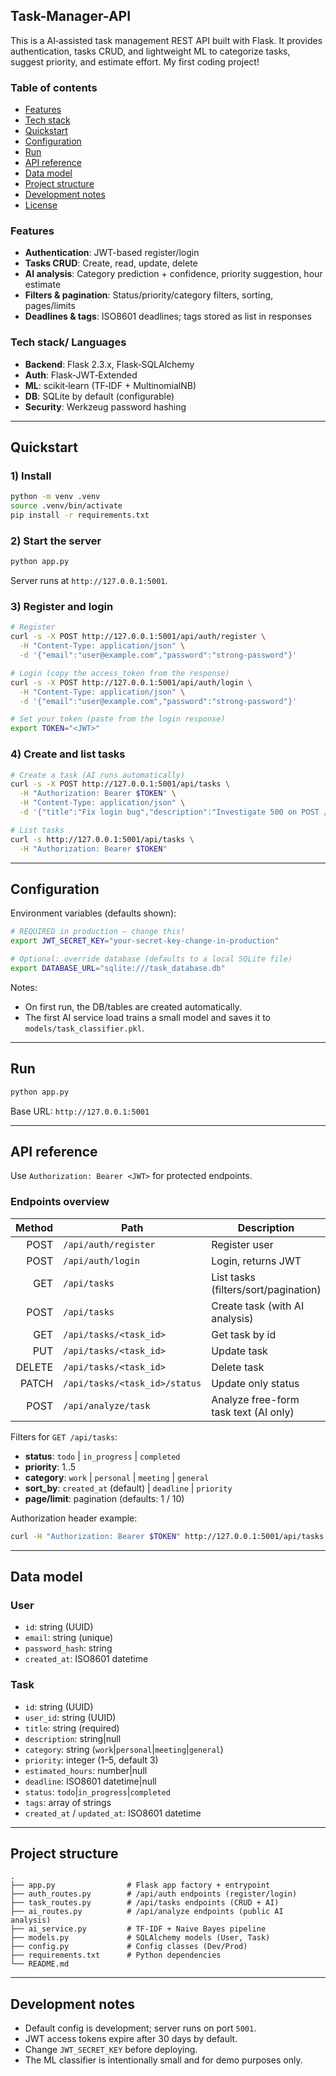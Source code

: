 ## Task-Manager-API
This is a AI‑assisted task management REST API built with Flask. It provides authentication, tasks CRUD, and lightweight ML to categorize tasks, suggest priority, and estimate effort. My first coding project!

### Table of contents
- [Features](#features)
- [Tech stack](#tech-stack)
- [Quickstart](#quickstart)
- [Configuration](#configuration)
- [Run](#run)
- [API reference](#api-reference)
- [Data model](#data-model)
- [Project structure](#project-structure)
- [Development notes](#development-notes)
- [License](#license)

### Features
- **Authentication**: JWT-based register/login
- **Tasks CRUD**: Create, read, update, delete
- **AI analysis**: Category prediction + confidence, priority suggestion, hour estimate
- **Filters & pagination**: Status/priority/category filters, sorting, pages/limits
- **Deadlines & tags**: ISO8601 deadlines; tags stored as list in responses

### Tech stack/ Languages
- **Backend**: Flask 2.3.x, Flask‑SQLAlchemy
- **Auth**: Flask‑JWT‑Extended
- **ML**: scikit‑learn (TF‑IDF + MultinomialNB)
- **DB**: SQLite by default (configurable)
- **Security**: Werkzeug password hashing

---

## Quickstart

### 1) Install
```bash
python -m venv .venv
source .venv/bin/activate
pip install -r requirements.txt
```

### 2) Start the server
```bash
python app.py
```
Server runs at `http://127.0.0.1:5001`.

### 3) Register and login
```bash
# Register
curl -s -X POST http://127.0.0.1:5001/api/auth/register \
  -H "Content-Type: application/json" \
  -d '{"email":"user@example.com","password":"strong-password"}'

# Login (copy the access_token from the response)
curl -s -X POST http://127.0.0.1:5001/api/auth/login \
  -H "Content-Type: application/json" \
  -d '{"email":"user@example.com","password":"strong-password"}'

# Set your token (paste from the login response)
export TOKEN="<JWT>"
```

### 4) Create and list tasks
```bash
# Create a task (AI runs automatically)
curl -s -X POST http://127.0.0.1:5001/api/tasks \
  -H "Authorization: Bearer $TOKEN" \
  -H "Content-Type: application/json" \
  -d '{"title":"Fix login bug","description":"Investigate 500 on POST /login"}'

# List tasks
curl -s http://127.0.0.1:5001/api/tasks \
  -H "Authorization: Bearer $TOKEN"
```

---

## Configuration
Environment variables (defaults shown):
```bash
# REQUIRED in production – change this!
export JWT_SECRET_KEY="your-secret-key-change-in-production"

# Optional: override database (defaults to a local SQLite file)
export DATABASE_URL="sqlite:///task_database.db"
```
Notes:
- On first run, the DB/tables are created automatically.
- The first AI service load trains a small model and saves it to `models/task_classifier.pkl`.

---

## Run
```bash
python app.py
```
Base URL: `http://127.0.0.1:5001`

---

## API reference

Use `Authorization: Bearer <JWT>` for protected endpoints.

### Endpoints overview

| Method | Path                         | Description                                | Auth |
|-------:|------------------------------|--------------------------------------------|:----:|
| POST   | `/api/auth/register`         | Register user                               |  ✗   |
| POST   | `/api/auth/login`            | Login, returns JWT                          |  ✗   |
| GET    | `/api/tasks`                 | List tasks (filters/sort/pagination)        |  ✓   |
| POST   | `/api/tasks`                 | Create task (with AI analysis)              |  ✓   |
| GET    | `/api/tasks/<task_id>`       | Get task by id                              |  ✓   |
| PUT    | `/api/tasks/<task_id>`       | Update task                                 |  ✓   |
| DELETE | `/api/tasks/<task_id>`       | Delete task                                 |  ✓   |
| PATCH  | `/api/tasks/<task_id>/status`| Update only status                          |  ✓   |
| POST   | `/api/analyze/task`          | Analyze free-form task text (AI only)       |  ✗   |

Filters for `GET /api/tasks`:
- **status**: `todo` | `in_progress` | `completed`
- **priority**: 1..5
- **category**: `work` | `personal` | `meeting` | `general`
- **sort_by**: `created_at` (default) | `deadline` | `priority`
- **page/limit**: pagination (defaults: 1 / 10)

Authorization header example:
```bash
curl -H "Authorization: Bearer $TOKEN" http://127.0.0.1:5001/api/tasks
```

---

## Data model

### User
- `id`: string (UUID)
- `email`: string (unique)
- `password_hash`: string
- `created_at`: ISO8601 datetime

### Task
- `id`: string (UUID)
- `user_id`: string (UUID)
- `title`: string (required)
- `description`: string|null
- `category`: string (`work`|`personal`|`meeting`|`general`)
- `priority`: integer (1–5, default 3)
- `estimated_hours`: number|null
- `deadline`: ISO8601 datetime|null
- `status`: `todo`|`in_progress`|`completed`
- `tags`: array of strings
- `created_at` / `updated_at`: ISO8601 datetime

---

## Project structure
```text
.
├── app.py                # Flask app factory + entrypoint
├── auth_routes.py        # /api/auth endpoints (register/login)
├── task_routes.py        # /api/tasks endpoints (CRUD + AI)
├── ai_routes.py          # /api/analyze endpoints (public AI analysis)
├── ai_service.py         # TF‑IDF + Naive Bayes pipeline
├── models.py             # SQLAlchemy models (User, Task)
├── config.py             # Config classes (Dev/Prod)
├── requirements.txt      # Python dependencies
└── README.md
```

---

## Development notes
- Default config is development; server runs on port `5001`.
- JWT access tokens expire after 30 days by default.
- Change `JWT_SECRET_KEY` before deploying.
- The ML classifier is intentionally small and for demo purposes only.
